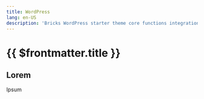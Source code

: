 ```yaml
---
title: WordPress
lang: en-US
description: 'Bricks WordPress starter theme core functions integration'
---
```


# {{ $frontmatter.title }}

## Lorem

Ipsum